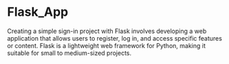 # Flask_App
Creating a simple sign-in project with Flask involves developing a web application that allows users to register, log in, and access specific features or content. Flask is a lightweight web framework for Python, making it suitable for small to medium-sized projects.
